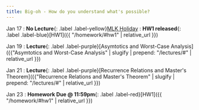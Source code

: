 ```yaml
---
title: Big-oh - How do you understand what's possible?
---
```


Jan 17
: **No Lecture**{: .label .label-yellow}[MLK Holiday](#)
: **HW1 released**{: .label .label-blue}[HW1]({{ "/homework/#hw1" | relative_url }})

Jan 19
: **Lecture**{: .label .label-purple}[Asymtotics and Worst-Case Analysis]({{"Asymtotics and Worst-Case Analysis" | slugify | prepend: "/lectures/#" | relative_url }})

Jan 21
: **Lecture**{: .label .label-purple}[Recurrence Relations and Master's Theorem]({{"Recurrence Relations and Master's Theorem" | slugify | prepend: "/lectures/#" | relative_url }})

Jan 23
: **Homework Due @ 11:59pm**{: .label .label-red}[HW1]({{ "/homework/#hw1" | relative_url }})
